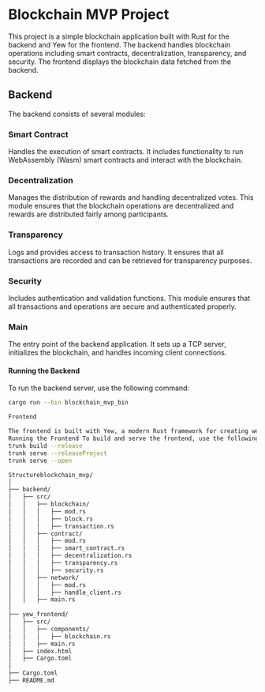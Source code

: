 # Blockchain MVP Project

This project is a simple blockchain application built with Rust for the backend and Yew for the frontend. The backend handles blockchain operations including smart contracts, decentralization, transparency, and security. The frontend displays the blockchain data fetched from the backend.

## Backend

The backend consists of several modules:

### Smart Contract
Handles the execution of smart contracts. It includes functionality to run WebAssembly (Wasm) smart contracts and interact with the blockchain.

### Decentralization
Manages the distribution of rewards and handling decentralized votes. This module ensures that the blockchain operations are decentralized and rewards are distributed fairly among participants.

### Transparency
Logs and provides access to transaction history. It ensures that all transactions are recorded and can be retrieved for transparency purposes.

### Security
Includes authentication and validation functions. This module ensures that all transactions and operations are secure and authenticated properly.

### Main
The entry point of the backend application. It sets up a TCP server, initializes the blockchain, and handles incoming client connections.

#### Running the Backend
To run the backend server, use the following command:
```sh
cargo run --bin blockchain_mvp_bin

Frontend

The frontend is built with Yew, a modern Rust framework for creating web applications with WebAssembly.ComponentsBlockchainComponentFetches and displays the blockchain data from the backend. It includes functionality to make HTTP requests and render the data in the UI.MainThe entry point of the frontend application. It initializes the Yew application and renders the BlockchainComponent.
Running the Frontend To build and serve the frontend, use the following commands:
trunk build --release
trunk serve --releaseProject
trunk serve --open

Structureblockchain_mvp/
│
├── backend/
│   ├── src/
│   │   ├── blockchain/
│   │   │   ├── mod.rs
│   │   │   ├── block.rs
│   │   │   ├── transaction.rs
│   │   ├── contract/
│   │   │   ├── mod.rs
│   │   │   ├── smart_contract.rs
│   │   │   ├── decentralization.rs
│   │   │   ├── transparency.rs
│   │   │   ├── security.rs
│   │   ├── network/
│   │   │   ├── mod.rs
│   │   │   ├── handle_client.rs
│   │   ├── main.rs
│
├── yew_frontend/
│   ├── src/
│   │   ├── components/
│   │   │   ├── blockchain.rs
│   │   ├── main.rs
│   ├── index.html
│   ├── Cargo.toml
│
├── Cargo.toml
├── README.md

